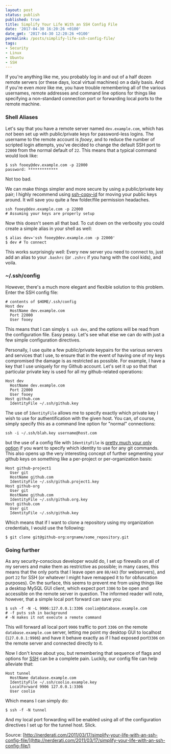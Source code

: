 ```yaml
---
layout: post
status: publish
published: true
title: Simplify Your Life With an SSH Config File
date: '2017-04-30 16:20:26 +0100'
date_gmt: '2017-04-30 12:20:26 +0100'
permalink: /posts/simplify-life-ssh-config-file/
tags:
- Security
- Linux
- Ubuntu
- SSH
---
```

If you're anything like me, you probably log in and out of a half dozen remote servers (or these days, local virtual machines) on a daily basis. And if you're even *more* like me, you have trouble remembering all of the various usernames, remote addresses and command line options for things like specifying a non-standard connection port or forwarding local ports to the remote machine.

### Shell Aliases
Let's say that you have a remote server named `dev.example.com`, which has *not* been set up with public/private keys for password-less logins. The username to the remote account is *fooey*, and to reduce the number of scripted login attempts, you've decided to change the default SSH port to `22000` from the normal default of `22`. This means that a typical command would look like:

```
$ ssh fooey@dev.example.com -p 22000
password: *************
```
Not too bad.

We can make things simpler and more secure by using a public/private key pair; I highly recommend using [ssh-copy-id](http://linux.die.net/man/1/ssh-copy-id) for moving your public keys around. It will save you quite a few folder/file permission headaches.
```
ssh fooey@dev.example.com -p 22000
# Assuming your keys are properly setup
```
Now this doesn't seem all that bad. To cut down on the verbosity you could create a simple alias in your shell as well:
```
$ alias dev='ssh fooey@dev.example.com -p 22000'
$ dev # To connect
```
This works surprisingly well: Every new server you need to connect to, just add an alias to your `.bashrc` (or `.zshrc` if you hang with the cool kids), and voila.

### ~/.ssh/config
However, there's a much more elegant and flexible solution to this problem. Enter the SSH config file:

```
# contents of $HOME/.ssh/config
Host dev
  HostName dev.example.com
  Port 22000
  User fooey
```
This means that I can simply `$ ssh dev`, and the options will be read from the configuration file. Easy peasy. Let's see what else we can do with just a few simple configuration directives.

Personally, I use quite a few public/private keypairs for the various servers and services that I use, to ensure that in the event of having one of my keys compromised the damage is as restricted as possible. For example, I have a key that I use uniquely for my Github account. Let's set it up so that that particular private key is used for all my github-related operations:

```
Host dev
  HostName dev.example.com
  Port 22000
  User fooey
Host github.com
  IdentityFile ~/.ssh/github.key
```
The use of `IdentityFile` allows me to specify exactly which private key I wish to use for authentification with the given host. You can, of course, simply specify this as a command line option for "normal" connections:

```
ssh -i ~/.ssh/blah.key username@host.com
```
but the use of a config file with `IdentityFile` is [pretty much your only option](https://git.wiki.kernel.org/index.php/GitTips#How_to_pass_ssh_options_in_git.3F) if you want to specify which identity to use for any git commands. This also opens up the very interesting concept of further segmenting your github keys on something like a per-project or per-organization basis:

```
Host github-project1
  User git
  HostName github.com
  IdentityFile ~/.ssh/github.project1.key
Host github-org
  User git
  HostName github.com
  IdentityFile ~/.ssh/github.org.key
Host github.com
  User git
  IdentityFile ~/.ssh/github.key
```
Which means that if I want to clone a repository using my organization credentials, I would use the following:

```
$ git clone git@github-org:orgname/some_repository.git
```
### Going further
As any security-conscious developer would do, I set up firewalls on all of my servers and make them as restrictive as possible; in many cases, this means that the only ports that I leave open are `80/443` (for webservers), and port `22` for SSH (or whatever I might have remapped it to for obfuscation purposes). On the surface, this seems to prevent me from using things like a desktop MySQL GUI client, which expect port `3306` to be open and accessible on the remote server in question. The informed reader will note, however, that a simple local port forward can save you:

```
$ ssh -f -N -L 9906:127.0.0.1:3306 coolio@database.example.com
# -f puts ssh in background
# -N makes it not execute a remote command
```

This will forward all local port `9906` traffic to port `3306` on the remote `database.example.com` server, letting me point my desktop GUI to localhost (`127.0.0.1:9906`) and have it behave exactly as if I had exposed port`3306` on the remote server and connected directly to it.

Now I don't know about you, but remembering that sequence of flags and options for [SSH](http://linux.die.net/man/1/ssh) can be a complete pain. Luckily, our config file can help alleviate that:

```
Host tunnel
  HostName database.example.com
  IdentityFile ~/.ssh/coolio.example.key
  LocalForward 9906 127.0.0.1:3306
  User coolio
```
Which means I can simply do:
```
$ ssh -f -N tunnel
```
And my local port forwarding will be enabled using all of the configuration directives I set up for the tunnel host. Slick.

Source: [http://nerderati.com/2011/03/17/simplify-your-life-with-an-ssh-config-file/](http://nerderati.com/2011/03/17/simplify-your-life-with-an-ssh-config-file/)

